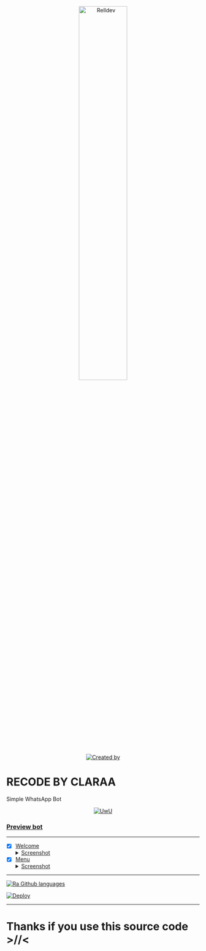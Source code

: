 <p align="center">
    <img src="https://telegra.ph/file/b88ff90238fc02a160f3e.jpg" width="50%" height="50%" alt="Relldev"/>
    <br>
    <a href="https://github.com/RaaaGH"><img title="Created by" src="https://img.shields.io/badge/Creator-RaaBotz San-green?style=for-the-badge&logo=github"></a>
</p>

# RECODE BY CLARAA

Simple WhatsApp Bot

<p align="center">
  <a href="https://github.com/RaaaGH"><img src="http://readme-typing-svg.herokuapp.com?color=7FFF00&center=true&vCenter=true&multiline=false&lines=Simple+Whatsapp+Bot;Base+ori+by+Nurutomo;Give+star+and+forks+this+repo; Script+By+Clarwa San" alt="UwU">
</p>

### Preview bot
------------------
- [x] Welcome <details><summary>Screenshot</summary><img src="https://telegra.ph/file/71cd738e5c43219247640.jpg"></details>
- [x] Menu <details><summary>Screenshot</summary><img src="https://telegra.ph/file/dbbe0d04c6e1b98c54014.jpg"></details>
------------------

![Ra Github languages](https://github-readme-stats.vercel.app/api/top-langs/?username=zivfurr&theme=tokyonight)

[![Deploy](https://www.herokucdn.com/deploy/button.svg)](https://heroku.com/deploy?template=https://github.com/Afx-ToxicLeo/ToxicLeoMD)
 
   

---------
  
  
  # Thanks if you use this source code >//<
